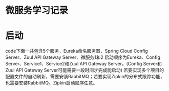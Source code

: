 微服务学习记录
=
# 启动
code下面一共包含5个服务，Eureka命名服务器、Spring Cloud Config Server、Zuul API Gateway Server、微服务1和2
启动顺序为Eureka、Config Server、Service1、Service2和Zuul API Gateway Server。(Config Server和Zuul API Gateway Server可能需要一段时间才完成能启动)
若要实现多个项目的配置文件的自动刷新，需要安装RabbitMQ；若要实现Zipkin的分布式跟踪功能，也需要安装RabbitMQ。Zipkin启动顺序任意。
